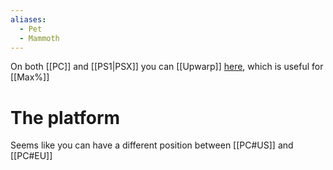 ```yaml
---
aliases:
  - Pet
  - Mammoth
---
```

On both [[PC]] and [[PS1|PSX]] you can [[Upwarp]] [here](https://discord.com/channels/313375426112389123/408694062862958592/1290131911879954483), which is useful for [[Max%]]
# The platform
Seems like you can have a different position between [[PC#US]] and [[PC#EU]]
